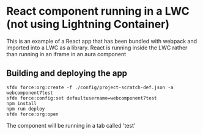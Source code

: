 # React component running in a LWC (not using Lightning Container)

This is an example of a React app that has been bundled with webpack and imported into a LWC as a library.
React is running inside the LWC rather than running in an iframe in an aura component

## Building and deploying the app


```sfdx force:auth:web:login --setdefaultdevhubusername --setalias my-hub-org
sfdx force:org:create -f ./config/project-scratch-def.json -a webcomponent7test
sfdx force:config:set defaultusername=webcomponent7test
npm install
npm run deploy
sfdx force:org:open
```
The component will be running in a tab called 'test'

